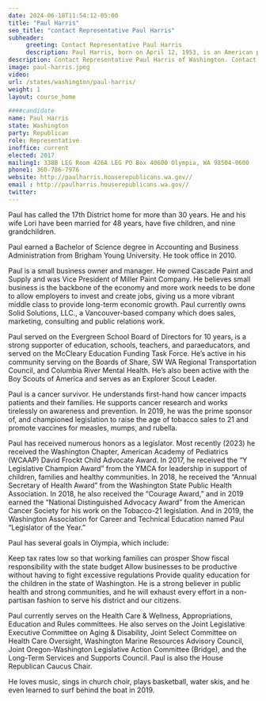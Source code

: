 ```yaml
---
date: 2024-06-18T11:54:12-05:00
title: "Paul Harris"
seo_title: "contact Representative Paul Harris"
subheader:
     greeting: Contact Representative Paul Harris
     description: Paul Harris, born on April 12, 1953, is an American politician affiliated with the Republican Party. He assumed office as a member of the Washington House of Representatives, representing District 17-Position 2, in 2011.
description: Contact Representative Paul Harris of Washington. Contact information for Paul Harris includes email address, phone number, and mailing address.
image: paul-harris.jpeg
video:
url: /states/washington/paul-harris/
weight: 1
layout: course_home

####candidate
name: Paul Harris
state: Washington
party: Republican
role: Representative
inoffice: current
elected: 2017
mailing1: 338B LEG Room 426A LEG PO Box 40600 Olympia, WA 98504-0600
phone1: 360-786-7976
website: http://paulharris.houserepublicans.wa.gov//
email : http://paulharris.houserepublicans.wa.gov//
twitter: 
---
```

Paul has called the 17th District home for more than 30 years. He and his wife Lori have been married for 48 years, have five children, and nine grandchildren.

Paul earned a Bachelor of Science degree in Accounting and Business Administration from Brigham Young University. He took office in 2010.

Paul is a small business owner and manager. He owned Cascade Paint and Supply and was Vice President of Miller Paint Company. He believes small business is the backbone of the economy and more work needs to be done to allow employers to invest and create jobs, giving us a more vibrant middle class to provide long-term economic growth. Paul currently owns Solid Solutions, LLC., a Vancouver-based company which does sales, marketing, consulting and public relations work.

Paul served on the Evergreen School Board of Directors for 10 years, is a strong supporter of education, schools, teachers, and paraeducators, and served on the McCleary Education Funding Task Force. He’s active in his community serving on the Boards of Share, SW WA Regional Transportation Council, and Columbia River Mental Health. He’s also been active with the Boy Scouts of America and serves as an Explorer Scout Leader.

Paul is a cancer survivor. He understands first-hand how cancer impacts patients and their families. He supports cancer research and works tirelessly on awareness and prevention. In 2019, he was the prime sponsor of, and championed legislation to raise the age of tobacco sales to 21 and promote vaccines for measles, mumps, and rubella.

Paul has received numerous honors as a legislator. Most recently (2023) he received the Washington Chapter, American Academy of Pediatrics (WCAAP) David Frockt Child Advocate Award. In 2017, he received the “Y Legislative Champion Award” from the YMCA for leadership in support of children, families and healthy communities. In 2018, he received the “Annual Secretary of Health Award” from the Washington State Public Health Association. In 2018, he also received the “Courage Award,” and in 2019 earned the “National Distinguished Advocacy Award” from the American Cancer Society for his work on the Tobacco-21 legislation. And in 2019, the Washington Association for Career and Technical Education named Paul “Legislator of the Year.”

Paul has several goals in Olympia, which include:

Keep tax rates low so that working families can prosper
Show fiscal responsibility with the state budget
Allow businesses to be productive without having to fight excessive regulations
Provide quality education for the children in the state of Washington.
He is a strong believer in public health and strong communities, and he will exhaust every effort in a non-partisan fashion to serve his district and our citizens.

Paul currently serves on the Health Care & Wellness, Appropriations, Education and Rules committees. He also serves on the Joint Legislative Executive Committee on Aging & Disability, Joint Select Committee on Health Care Oversight, Washington Marine Resources Advisory Council, Joint Oregon-Washington Legislative Action Committee (Bridge), and the Long-Term Services and Supports Council. Paul is also the House Republican Caucus Chair.

He loves music, sings in church choir, plays basketball, water skis, and he even learned to surf behind the boat in 2019.
